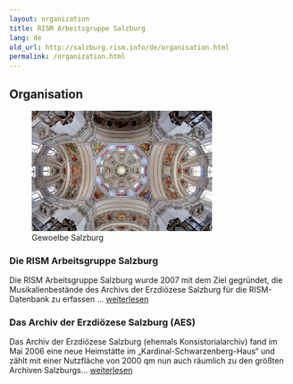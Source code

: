```yaml
---
layout: organization
title: RISM Arbeitsgruppe Salzburg
lang: de
old_url: http://salzburg.rism.info/de/organisation.html
permalink: /organization.html
---
```


## Organisation

<div style="width: 80%">
   <figure class="figure">
      <div class="float-left">
         <img src="/images/csm_Gewoelbe_Salzburg_0287749ace.jpg">
      </div>
      <figcaption class="figcaption">
         Gewoelbe Salzburg
      </figcaption>
   </figure>
</div>


### Die RISM Arbeitsgruppe Salzburg

Die RISM Arbeitsgruppe Salzburg wurde 2007 mit dem Ziel gegründet, die Musikalienbestände des Archivs der Erzdiözese Salzburg für die RISM-Datenbank zu erfassen ... 
[weiterlesen](organization/ag)

 
### Das Archiv der Erzdiözese Salzburg (AES)
Das Archiv der Erzdiözese Salzburg (ehemals Konsistorialarchiv) fand im Mai 2006 eine neue Heimstätte im „Kardinal-Schwarzenberg-Haus“ und zählt mit einer Nutzfläche von 2000 qm nun auch räumlich zu den größten Archiven Salzburgs...
[weiterlesen](organization/archiv)
